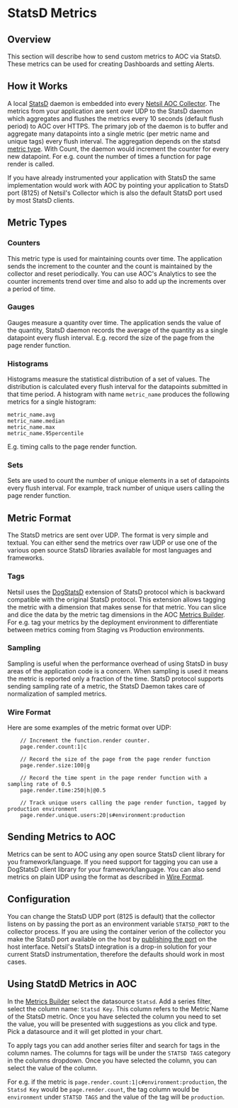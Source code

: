 # StatsD Metrics

## Overview
This section will describe how to send custom metrics to AOC via StatsD. These metrics can be used for creating Dashboards and setting Alerts.

## How it Works
A local [StatsD](https://github.com/etsy/statsd/wiki) daemon is embedded into every [Netsil AOC Collector](collectors.md). The metrics from your application are sent over UDP to the StatsD daemon which aggregates and flushes the metrics every 10 seconds (default flush period) to AOC over HTTPS. The primary job of the daemon is to buffer and aggregate many datapoints into a single metric (per metric name and unique tags) every flush interval. The aggregation depends on the statsd [metric type](#metric-types). With Count, the daemon would increment the counter for every new datapoint. For e.g. count the number of times a function for page render is called.

If you have already instrumented your application with StatsD the same implementation would work with AOC by pointing your application to StatsD port (8125) of Netsil's Collector which is also the default StatsD port used by most StatsD clients. 

## Metric Types
### Counters
This metric type is used for maintaining counts over time. The application sends the increment to the counter and the count is maintained by the collector and reset periodically. You can use AOC's Analytics to see the counter increments trend over time and also to add up the increments over a period of time.

### Gauges
Gauges measure a quantity over time. The application sends the value of the quantity, StatsD daemon records the average of the quantity as a single datapoint every flush interval. E.g. record the size of the page from the page render function.

### Histograms
Histograms measure the statistical distribution of a set of values. The distribution is calculated every flush interval for the datapoints submitted in that time period. A histogram with name `metric_name` produces the following metrics for a single histogram:

    metric_name.avg
    metric_name.median
    metric_name.max
    metric_name.95percentile

E.g. timing calls to the page render function.

### Sets
Sets are used to count the number of unique elements in a set of datapoints every flush interval. For example, track number of unique users calling the page render function.

## Metric Format
The StatsD metrics are sent over UDP. The format is very simple and textual. You can either send the metrics over raw UDP or use one of the various open source StatsD libraries available for most languages and frameworks.

### Tags
Netsil uses the [DogStatsD](https://github.com/DataDog/dd-agent/blob/master/dogstatsd.py) extension of StatsD protocol which is backward compatible with the original StatsD protocol. This extension allows tagging the metric with a dimension that makes sense for that metric. You can slice and dice the data by the metric tag dimensions in the AOC [Metrics Builder](metric-analytics.md). For e.g. tag your metrics by the deployment environment to differentiate between metrics coming from Staging vs Production environments.

### Sampling
Sampling is useful when the performance overhead of using StatsD in busy areas of the application code is a concern. When sampling is used it means the metric is reported only a fraction of the time. StatsD protocol supports sending sampling rate of a metric, the StatsD Daemon takes care of normalization of sampled metrics.

### Wire Format
Here are some examples of the metric format over UDP:

        // Increment the function.render counter.
        page.render.count:1|c

        // Record the size of the page from the page render function
        page.render.size:100|g

        // Record the time spent in the page render function with a sampling rate of 0.5
        page.render.time:250|h|@0.5

        // Track unique users calling the page render function, tagged by production environment
        page.render.unique.users:20|s#environment:production

## Sending Metrics to AOC
Metrics can be sent to AOC using any open source StatsD client library for you framework/language. If you need support for tagging you can use a DogStatsD client library for your framework/language. You can also send metrics on plain UDP using the format as described in [Wire Format](#wire-format). 

## Configuration
You can change the StatsD UDP port (8125 is default) that the collector listens on by passing the port as an environment variable `STATSD_PORT` to the collector process.
If you are using the container verion of the collector you make the StatsD port available on the host by [publishing the port](https://docs.docker.com/engine/reference/run/#/expose-incoming-ports) on the host interface.
Netsil's StatsD integration is a drop-in solution for your current StatsD instrumentation, therefore the defaults should work in most cases.

## Using StatdD Metrics in AOC
In the [Metrics Builder](metric-analytics.md) select the datasource `Statsd`. Add a series filter, select the column name: `Statsd Key`. This column refers to the Metric Name of the StatsD metric. Once you have selected the column you need to set the value, you will be presented with suggestions as you click and type. Pick a datasource and it will get plotted in your chart.

To apply tags you can add another series filter and search for tags in the column names. The columns for tags will be under the `STATSD TAGS` category in the columns dropdown. Once you have selected the column, you can select the value of the column.

For e.g. if the metric is `page.render.count:1|c#environment:production`, the `Statsd Key` would be `page.render.count`, the tag column would be `environment` under `STATSD TAGS` and the value of the tag will be `production`.

